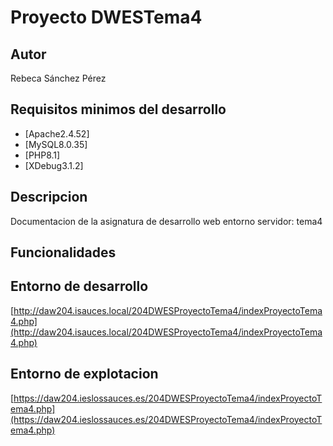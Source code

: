 # Proyecto DWESTema4
## Autor
Rebeca Sánchez Pérez
## Requisitos minimos del desarrollo
- [Apache2.4.52]
- [MySQL8.0.35]
- [PHP8.1]
- [XDebug3.1.2]
## Descripcion
Documentacion de la asignatura de desarrollo web entorno servidor: tema4
## Funcionalidades
## Entorno de desarrollo
[http://daw204.isauces.local/204DWESProyectoTema4/indexProyectoTema4.php](http://daw204.isauces.local/204DWESProyectoTema4/indexProyectoTema4.php)
## Entorno de explotacion
[https://daw204.ieslossauces.es/204DWESProyectoTema4/indexProyectoTema4.php](https://daw204.ieslossauces.es/204DWESProyectoTema4/indexProyectoTema4.php)